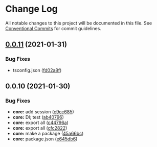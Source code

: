# Change Log

All notable changes to this project will be documented in this file.
See [Conventional Commits](https://conventionalcommits.org) for commit guidelines.

## [0.0.11](https://github.com/cerioom/cerioom-node/compare/v0.0.10...v0.0.11) (2021-01-31)


### Bug Fixes

* tsconfig.json ([fd02a8f](https://github.com/cerioom/cerioom-node/commit/fd02a8f942200ee144fe6e8c609a20d8b35d8e3d))





## 0.0.10 (2021-01-30)


### Bug Fixes

* **core:** add session ([c9cc685](https://github.com/cerioom/cerioom-node/commit/c9cc685d99c44ae56d3881ad85cb06f9c9d9f3ee))
* **core:** DI; test ([ab40796](https://github.com/cerioom/cerioom-node/commit/ab40796fae18055ac46c026367b1f880c9a34d3b))
* **core:** export all ([c44796a](https://github.com/cerioom/cerioom-node/commit/c44796a91c7d5496274005c23c2a1e0aa74ad36b))
* **core:** export all ([cfc2822](https://github.com/cerioom/cerioom-node/commit/cfc2822e0d394397c31dc3ac2e1bcc5d2078a625))
* **core:** make a package ([45a66bc](https://github.com/cerioom/cerioom-node/commit/45a66bc6eab238aa29248540e9ad661e923b97f9))
* **core:** package.json ([e645db6](https://github.com/cerioom/cerioom-node/commit/e645db628b918d85dc7238944857fca91d61aaec))

